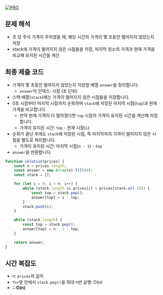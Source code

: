 [![PRO]][Link]

## 문제 해석

-  초 당 주식 가격이 주어졌을 때, 해당 시간의 가격이 몇 초동안 떨어지지 않았는지 저장
-  stack에 가격이 떨어지지 않은 시점들을 저장, 마지막 원소의 가격과 현재 가격을 비교해 유지된 시간을 계산

## 최종 제출 코드

-  가격이 몇 초동안 떨어지지 않았는지 저장할 배열 `answer`을 정의합니다.
   -  `answer`의 인덱스: 시점 (초 단위)
-  스택 배열(`stack`)에는 가격이 떨어지지 않은 시점들을 저장합니다.
-  0초 시점부터 마지막 시점까지 순회하며 `stack`에 저장된 마지막 시점(`top`)과 현재 가격을 비교합니다.
   - 만약 현재 가격이 더 떨어졌다면 `top` 시점의 가격이 유지된 시간을 계산해 저장합니다.
   - 가격이 유지된 시간: `top` - 현재 시점(`i`) 
-  순회가 끝난 후에도 `stack`에 저장된 시점, 즉 마지막까지 가격이 떨어지지 않은 시점을 별도로 처리합니다.
   - 가격이 유지된 시간: 마지막 시점(`n - 1`) - `top` 
-  `answer`을 반환합니다.

```js
function solution(prices) {
    const n = prices.length;
    const answer = new Array(n).fill(0);
    const stack = [];

    for (let i = 0; i < n; i++) {
        while (stack.length && prices[i] < prices[stack.at(-1)]) {
            const top = stack.pop();
            answer[top] = i - top;
        }
        stack.push(i);
    }

    while (stack.length) {
        const top = stack.pop();
        answer[top] = n - 1 - top;
    }

    return answer;
}

```

## 시간 복잡도

- n: `prices`의 길이
- `for`문 안에서 `stack.pop()`을 최대 n번 실행: O(n) 
- **∴ O(n)**


<!---------------------------------------------------------------------------->

[PRO]: https://github.com/GoSSaChin/algorithm-js/assets/107768516/67c43b52-bc3f-4571-a249-5519021afbb0
[Link]: https://school.programmers.co.kr/learn/courses/30/lessons/42584